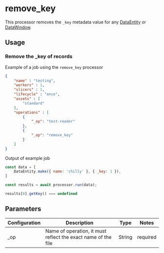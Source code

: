 # remove_key

This processor removes the `_key` metadata value for any [DataEntity](https://terascope.github.io/teraslice/docs/packages/utils/api/entities/data-entity/classes/dataentity) or [DataWindow](../entity/data-window.md).

## Usage

### Remove the _key of records

Example of a job using the `remove_key` processor

```json
{
    "name" : "testing",
    "workers" : 1,
    "slicers" : 1,
    "lifecycle" : "once",
    "assets" : [
        "standard"
    ],
    "operations" : [
        {
            "_op": "test-reader"
        },
        {
            "_op": "remove_key"
        }
    ]
}
```

Output of example job

```javascript
const data = [
    DataEntity.make({ name: 'chilly' }, { _key: 1 }),
]

const results = await processor.run(data);

results[0].getKey() === undefined
```

## Parameters

| Configuration | Description | Type |  Notes |
| --------- | -------- | ------ | ------ |
| _op | Name of operation, it must reflect the exact name of the file | String | required |
